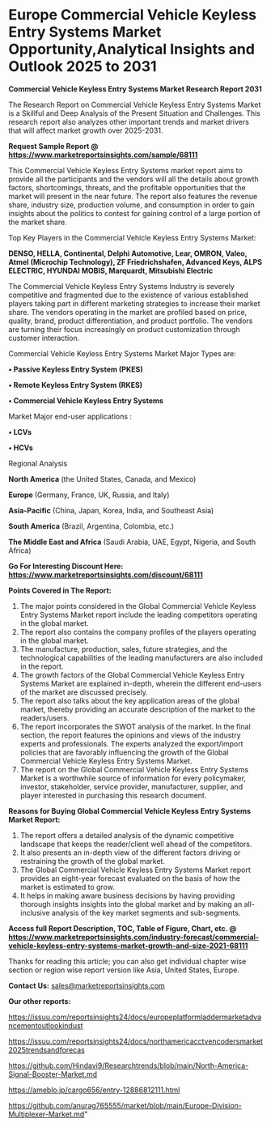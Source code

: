 # Europe Commercial Vehicle Keyless Entry Systems Market Opportunity,Analytical Insights and Outlook 2025 to 2031

<strong>Commercial Vehicle Keyless Entry Systems Market Research Report 2031</strong>

The Research Report on Commercial Vehicle Keyless Entry Systems Market is a Skillful and Deep Analysis of the Present Situation and Challenges. This research report also analyzes other important trends and market drivers that will affect market growth over 2025-2031.

<strong>Request Sample Report @ <a href=https://www.marketreportsinsights.com/sample/68111>https://www.marketreportsinsights.com/sample/68111</a></strong>

This Commercial Vehicle Keyless Entry Systems market report aims to provide all the participants and the vendors will all the details about growth factors, shortcomings, threats, and the profitable opportunities that the market will present in the near future. The report also features the revenue share, industry size, production volume, and consumption in order to gain insights about the politics to contest for gaining control of a large portion of the market share.

Top Key Players in the Commercial Vehicle Keyless Entry Systems Market:

<strong>DENSO, HELLA, Continental, Delphi Automotive, Lear, OMRON, Valeo, Atmel (Microchip Technology), ZF Friedrichshafen, Advanced Keys, ALPS ELECTRIC, HYUNDAI MOBIS, Marquardt, Mitsubishi Electric</strong>

The Commercial Vehicle Keyless Entry Systems Industry is severely competitive and fragmented due to the existence of various established players taking part in different marketing strategies to increase their market share. The vendors operating in the market are profiled based on price, quality, brand, product differentiation, and product portfolio. The vendors are turning their focus increasingly on product customization through customer interaction.

Commercial Vehicle Keyless Entry Systems Market Major Types are:

<strong>• Passive Keyless Entry System (PKES)

• Remote Keyless Entry System (RKES)

• Commercial Vehicle Keyless Entry Systems</strong>

Market Major end-user applications :

<strong>• LCVs

• HCVs</strong>

Regional Analysis

</u><strong><b>North America</b></strong> (the United States, Canada, and Mexico)

<strong><b>Europe </b></strong>(Germany, France, UK, Russia, and Italy)

<strong><b>Asia-Pacific</b></strong> (China, Japan, Korea, India, and Southeast Asia)

<strong><b>South America</b></strong> (Brazil, Argentina, Colombia, etc.)

<strong><b>The Middle East and Africa</b></strong> (Saudi Arabia, UAE, Egypt, Nigeria, and South Africa)

<strong>Go For Interesting Discount Here: <a href=https://www.marketreportsinsights.com/discount/68111>https://www.marketreportsinsights.com/discount/68111</a></strong>

<strong>Points Covered in The Report:</strong>
<ol>
  <li>The major points considered in the Global Commercial Vehicle Keyless Entry Systems Market report include the leading competitors operating in the global market.</li>
  <li>The report also contains the company profiles of the players operating in the global market.</li>
  <li>The manufacture, production, sales, future strategies, and the technological capabilities of the leading manufacturers are also included in the report.</li>
  <li>The growth factors of the Global Commercial Vehicle Keyless Entry Systems Market are explained in-depth, wherein the different end-users of the market are discussed precisely.</li>
  <li>The report also talks about the key application areas of the global market, thereby providing an accurate description of the market to the readers/users.</li>
  <li>The report incorporates the SWOT analysis of the market. In the final section, the report features the opinions and views of the industry experts and professionals. The experts analyzed the export/import policies that are favorably influencing the growth of the Global Commercial Vehicle Keyless Entry Systems Market.</li>
  <li>The report on the Global Commercial Vehicle Keyless Entry Systems Market is a worthwhile source of information for every policymaker, investor, stakeholder, service provider, manufacturer, supplier, and player interested in purchasing this research document.</li>
</ol>
<strong>Reasons for Buying Global Commercial Vehicle Keyless Entry Systems Market Report:</strong>

<ol>
  <li>The report offers a detailed analysis of the dynamic competitive landscape that keeps the reader/client well ahead of the competitors.</li>
  <li>It also presents an in-depth view of the different factors driving or restraining the growth of the global market.</li>
  <li>The Global Commercial Vehicle Keyless Entry Systems Market report provides an eight-year forecast evaluated on the basis of how the market is estimated to grow.</li>
  <li>It helps in making aware business decisions by having providing thorough insights insights into the global market and by making an all-inclusive analysis of the key market segments and sub-segments.</li>
</ol>
<strong>Access full Report Description, TOC, Table of Figure, Chart, etc. @ <a href=https://www.marketreportsinsights.com/industry-forecast/commercial-vehicle-keyless-entry-systems-market-growth-and-size-2021-68111>https://www.marketreportsinsights.com/industry-forecast/commercial-vehicle-keyless-entry-systems-market-growth-and-size-2021-68111</a></strong>


Thanks for reading this article; you can also get individual chapter wise section or region wise report version like Asia, United States, Europe.

<strong>Contact Us:</strong>
sales@marketreportsinsights.com

<strong>Our other reports:</strong>

<a href=https://issuu.com/reportsinsights24/docs/europeplatformladdermarketadvancementoutlookindust>https://issuu.com/reportsinsights24/docs/europeplatformladdermarketadvancementoutlookindust</a>

<a href=https://issuu.com/reportsinsights24/docs/northamericacctvencodersmarket2025trendsandforecas>https://issuu.com/reportsinsights24/docs/northamericacctvencodersmarket2025trendsandforecas</a>

<a href=https://github.com/Hindavi9/Researchtrends/blob/main/North-America-Signal-Booster-Market.md>https://github.com/Hindavi9/Researchtrends/blob/main/North-America-Signal-Booster-Market.md</a>

<a href=https://ameblo.jp/cargo656/entry-12886812111.html>https://ameblo.jp/cargo656/entry-12886812111.html</a>

<a href=https://github.com/anurag765555/market/blob/main/Europe-Division-Multiplexer-Market.md>https://github.com/anurag765555/market/blob/main/Europe-Division-Multiplexer-Market.md</a>"
